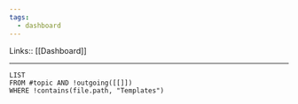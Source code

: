```yaml
---
tags:
  - dashboard
---
```

Links:: [[Dashboard]]

---

```dataview
LIST
FROM #topic AND !outgoing([[]])
WHERE !contains(file.path, "Templates")
```



